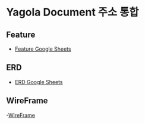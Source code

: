 # Yagola Document 주소 통합

## Feature
- [Feature Google Sheets](https://docs.google.com/spreadsheets/d/19OWVPVrENO9jGRojTf9liWCQwxU4B8yhmxsC5ljROaU/edit?usp=sharing)

## ERD
- [ERD Google Sheets](https://docs.google.com/spreadsheets/d/162f2gdxXLeSv-Xjm7poF3jig47ZiD1GIDp-Dw6gGSgs/edit?usp=sharing)

## WireFrame
-[WireFrame](https://docs.google.com/presentation/d/1dhir-UO1XNzu_Y-A6dgA4PqIXJ_MBLOw/edit?usp=sharing&ouid=110621681813782336876&rtpof=true&sd=true)
